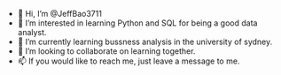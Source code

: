 - 👋 Hi, I’m @JeffBao3711
- 👀 I’m interested in learning Python and SQL for being a good data analyst.
- 🌱 I’m currently learning bussness analysis in the university of sydney.
- 💞️ I’m looking to collaborate on learning together.
- 📫 If you would like to reach me, just leave a message to me.

<!---
JeffBao3711/JeffBao3711 is a ✨ special ✨ repository because its `README.md` (this file) appears on your GitHub profile.
You can click the Preview link to take a look at your changes.
--->
